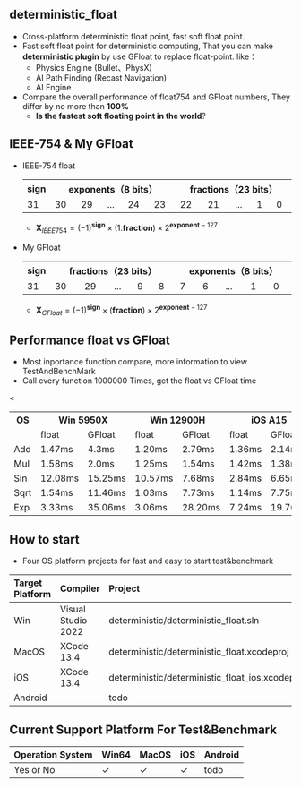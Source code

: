 ## deterministic_float
 * Cross-platform deterministic float point, fast soft float point.
 * Fast soft float point for deterministic computing, That
you can make **deterministic plugin** by use GFloat to replace float-point. like：
    * Physics Engine (Bullet、PhysX)
    * AI Path Finding (Recast Navigation)
    * AI Engine
 * Compare the overall performance of float754 and GFloat numbers, They differ by no more than **100%**
    * **Is the fastest soft floating point in the world**?

## IEEE-754 & My GFloat
* IEEE-754 float
  <table  >
    <tr>
        <th align="center" >sign</th>
        <th align="center" colspan = "5" width="400">exponents（8 bits）</th>
        <th align="center" colspan = "5" width="400">fractions（23 bits）</th>
    </tr>
    <tr>
        <td >31</td>
        <td >30</td><td>29</td><td>...</td><td>24</td><td>23</td>
        <td >22</td><td>21</td><td>...</td><td>1</td><td>0</td>
    </tr>
    </table>

    * $\mathbf{X}_{IEEE754} = (-1)^\mathbf{sign} \times (1.\mathbf{fraction}) \times 2 ^{\mathbf{exponent} - 127}$
* My GFloat
  <table  >
    <tr>
        <th align="center" >sign</th>
        <th align="center" colspan = "5" width="400">fractions（23 bits）</th>
        <th align="center" colspan = "5" width="400">exponents（8 bits）</th>
    </tr>
    <tr>
        <td >31</td>
        <td >30</td><td>29</td><td>...</td><td>9</td><td>8</td>
        <td >7</td><td>6</td><td>...</td><td>1</td><td>0</td>
    </tr>
    </table>
    
    * $\mathbf{X}_{GFloat} = (-1)^\mathbf{sign} \times (\mathbf{fraction}) \times 2 ^{\mathbf{exponent} - 127}$

## Performance float vs GFloat
 * Most inportance function compare, more information to view TestAndBenchMark 
 * Call every function 1000000 Times, get the float vs GFloat time

  <table  >
    <tr>
        <th colspan = "1" >OS</th>
        <th align="center" colspan = "2" >Win 5950X</th>
        <th align="center" colspan = "2" >Win 12900H</th>
        <th align="center" colspan = "2" >iOS A15</th>
        <th align="center" colspan = "2" >OSX M1pro</th>
    </tr>
    <tr>
        <td > </td>
        <td >float</td><td >GFloat</td><td >float</td><td >GFloat</td>
        <td >float</td><td >GFloat</td><td >float</td><td >GFloat</td>
    </tr>
    <tr>
        <td>Add</td><td>1.47ms</td><td >4.3ms</td><td>1.20ms</td><td>2.79ms</td>
        <td>1.36ms</td><td >2.14ms</td><td>1.41ms</td><td>2.38ms</td>
    </tr>
    <tr>
        <td>Mul</td><td>1.58ms</td><td >2.0ms</td><td>1.25ms</td><td>1.54ms</td>
        <td>1.42ms</td><td>1.38ms</td><td>1.51ms</td><td>1.56ms</td>
    </tr>
      <tr>
        <td>Sin</td><td>12.08ms</td><td >15.25ms</td><td>10.57ms</td><td>7.68ms</td>
        <td>2.84ms</td><td>6.65ms</td><td>2.89ms</td><td>7.65ms</td>
    </tr>
      <tr>
        <td>Sqrt</td><td>1.54ms</td><td >11.46ms</td><td>1.03ms</td><td> 7.73ms</td>
        <td>1.14ms </td><td>7.75ms </td><td>1.20ms</td><td>8.91ms</td><
    </tr>
      <tr>
        <td>Exp</td><td>3.33ms</td><td >35.06ms</td><td>3.06ms</td><td>28.20ms</td>
        <td>7.24ms</td><td>19.70ms</td><td>7.84ms</td><td>22.01ms</td>
    </tr>
    </table>
	
	
## How to start
 * Four OS platform projects for fast and easy to start test&benchmark

|Target Platform| Compiler| Project |
|:--|:--|:--|
|Win|Visual Studio 2022| deterministic/deterministic_float.sln|
|MacOS|XCode 13.4| deterministic/deterministic_float.xcodeproj |
|iOS|XCode 13.4| deterministic/deterministic_float_ios.xcodeproj |
|Android||todo|

## Current Support Platform For Test&Benchmark 
|Operation System|Win64|MacOS| iOS| Android|
|--|--|--|--|--|
|Yes or No | $\checkmark$  |$\checkmark$|$\checkmark$| todo |





